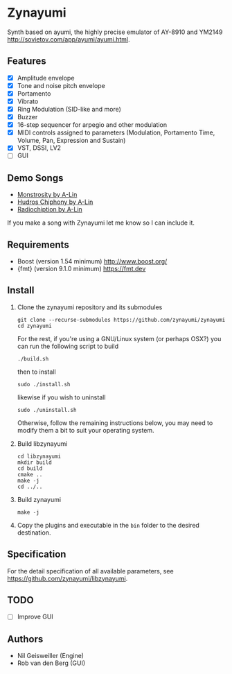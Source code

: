# Zynayumi

Synth based on ayumi, the highly precise emulator of AY-8910 and
YM2149 http://sovietov.com/app/ayumi/ayumi.html.

## Features

- [X] Amplitude envelope
- [X] Tone and noise pitch envelope
- [X] Portamento
- [X] Vibrato
- [X] Ring Modulation (SID-like and more)
- [X] Buzzer
- [X] 16-step sequencer for arpegio and other modulation
- [X] MIDI controls assigned to parameters (Modulation, Portamento
      Time, Volume, Pan, Expression and Sustain)
- [X] VST, DSSI, LV2
- [ ] GUI

## Demo Songs

* [Monstrosity by A-Lin](https://lbry.tv/@ngeiswei:d/A-Lin---Monstrosity---2020-06-09:f)
* [Hudros Chiphony by A-Lin](https://lbry.tv/@ngeiswei:d/hudros-chiphony_2020-09-02---normalized:1)
* [Radiochiption by A-Lin](https://soundcloud.com/asublin/radiochiption)

If you make a song with Zynayumi let me know so I can include it.

## Requirements

- Boost (version 1.54 minimum) http://www.boost.org/
- {fmt} (version 9.1.0 minimum) https://fmt.dev

## Install

1. Clone the zynayumi repository and its submodules

     ```
     git clone --recurse-submodules https://github.com/zynayumi/zynayumi
     cd zynayumi
     ```

   For the rest, if you're using a GNU/Linux system (or perhaps OSX?)
   you can run the following script to build

     ```
     ./build.sh
     ```

   then to install

     ```
     sudo ./install.sh
     ```

   likewise if you wish to uninstall

     ```
     sudo ./uninstall.sh
     ```

   Otherwise, follow the remaining instructions below, you may need to
   modify them a bit to suit your operating system.

2. Build libzynayumi

     ```
     cd libzynayumi
     mkdir build
     cd build
     cmake ..
     make -j
     cd ../..
     ```

3. Build zynayumi

     ```
     make -j
     ```

4. Copy the plugins and executable in the ``bin`` folder to the
   desired destination.

## Specification

For the detail specification of all available parameters, see
https://github.com/zynayumi/libzynayumi.

## TODO

- [ ] Improve GUI

## Authors

- Nil Geisweiller (Engine)
- Rob van den Berg (GUI)
